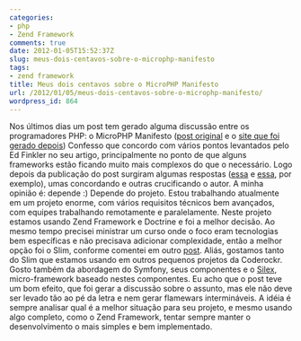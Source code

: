 ```yaml
---
categories:
- php
- Zend Framework
comments: true
date: 2012-01-05T15:52:37Z
slug: meus-dois-centavos-sobre-o-microphp-manifesto
tags:
- zend framework
title: Meus dois centavos sobre o MicroPHP Manifesto
url: /2012/01/05/meus-dois-centavos-sobre-o-microphp-manifesto/
wordpress_id: 864
---
```


Nos últimos dias um post tem gerado alguma discussão entre os programadores PHP: o MicroPHP Manifesto ([post original](http://funkatron.com/posts/the-microphp-manifesto.html) e o [site que foi gerado depois](http://microphp.org/))
Confesso que concordo com vários pontos levantados pelo Ed Finkler no seu artigo, principalmente no ponto de que alguns frameworks estão ficando muito mais complexos do que o necessário. 
Logo depois da publicação do post surgiram algumas respostas ([essa](http://blog.ircmaxell.com/2012/01/microphp-fallacy.html) e [essa](http://www.phpriot.com/news/reddit-com-a-response-to-the-microphp-manifesto), por exemplo), umas concordando e outras crucificando o autor. 
A minha opinião é: depende :) Depende do projeto. Estou trabalhando atualmente em um projeto enorme, com vários requisitos técnicos bem avançados, com equipes trabalhando remotamente e paralelamente. Neste projeto estamos usando Zend Framework e Doctrine e foi a melhor decisão. 
Ao mesmo tempo precisei ministrar um curso onde o foco eram tecnologias bem específicas e não precisava adicionar complexidade, então a melhor opção foi o Slim, conforme comentei em outro [post](/blog/2011/11/29/slim-framework/). Aliás, gostamos tanto do Slim que estamos usando em outros pequenos projetos da Coderockr. Gosto também da abordagem do Symfony, seus componentes e o [Silex](http://silex.sensiolabs.org/), micro-framework baseado nestes componentes.
Eu acho que o post teve um bom efeito, que foi gerar a discussão sobre o assunto, mas ele não deve ser levado tão ao pé da letra e nem gerar flamewars intermináveis. A idéia é sempre analisar qual é a melhor situação para seu projeto, e mesmo usando algo completo, como o Zend Framework, tentar sempre manter o desenvolvimento o mais simples e bem implementado.


